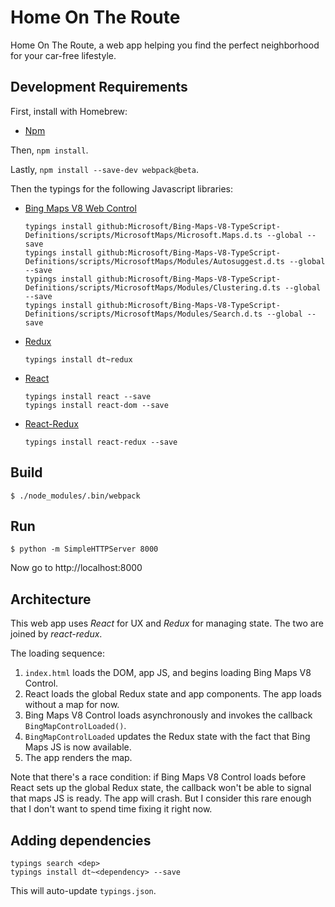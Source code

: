 # Home On The Route

Home On The Route, a web app helping you find the perfect neighborhood for your car-free lifestyle.

## Development Requirements

First, install with Homebrew:

* [Npm](http://www.npmjs.com)

Then, `npm install`.

Lastly, `npm install --save-dev webpack@beta`.

Then the typings for the following Javascript libraries:

* [Bing Maps V8 Web Control](https://msdn.microsoft.com/en-us/library/mt712542.aspx)

    ````
    typings install github:Microsoft/Bing-Maps-V8-TypeScript-Definitions/scripts/MicrosoftMaps/Microsoft.Maps.d.ts --global --save
    typings install github:Microsoft/Bing-Maps-V8-TypeScript-Definitions/scripts/MicrosoftMaps/Modules/Autosuggest.d.ts --global --save
    typings install github:Microsoft/Bing-Maps-V8-TypeScript-Definitions/scripts/MicrosoftMaps/Modules/Clustering.d.ts --global --save
    typings install github:Microsoft/Bing-Maps-V8-TypeScript-Definitions/scripts/MicrosoftMaps/Modules/Search.d.ts --global --save
    ````

* [Redux](https://github.com/reactjs/redux)

    ````
    typings install dt~redux
    ````


* [React](https://facebook.github.io/react)

    ````
    typings install react --save
    typings install react-dom --save
    ````

* [React-Redux](https://github.com/reactjs/react-redux)

    ````
    typings install react-redux --save
    ````

## Build

````
$ ./node_modules/.bin/webpack
````

## Run

````
$ python -m SimpleHTTPServer 8000
````

Now go to http://localhost:8000

## Architecture

This web app uses _React_ for UX and _Redux_ for managing state.
The two are joined by _react-redux_.

The loading sequence:

1. `index.html` loads the DOM, app JS, and begins loading Bing Maps V8 Control.
1. React loads the global Redux state and app components.  The app loads without a map for now.
1. Bing Maps V8 Control loads asynchronously and invokes the callback `BingMapControlLoaded()`.
1. `BingMapControlLoaded` updates the Redux state with the fact that Bing Maps JS is now available.
1. The app renders the map.

Note that there's a race condition:
if Bing Maps V8 Control loads before React sets up the global Redux state, the callback won't be able to signal that maps JS is ready.
The app will crash.
But I consider this rare enough that I don't want to spend time fixing it right now.

## Adding dependencies

````
typings search <dep>
typings install dt~<dependency> --save
````

This will auto-update `typings.json`.
